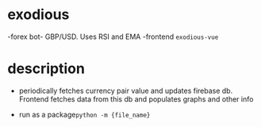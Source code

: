 # exodious
-forex bot- GBP/USD. Uses RSI and EMA 
-frontend `exodious-vue`

# description
- periodically fetches currency pair value and updates firebase db. Frontend fetches data from this db and populates graphs and other info

- run as a package`python -m {file_name}`